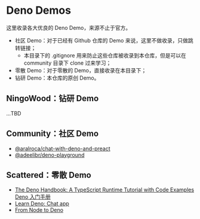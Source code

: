 # Deno Demos

这里收录各大优良的 Deno Demo，来源不止于官方。

* 社区 Demo：对于已经有 Github 仓库的 Demo 来说，这里不做收录，只做跳转链接；
  * 本目录下的 .gitignore 用来防止这些仓库被收录到本仓库，但是可以在 community 目录下 clone 过来学习；
* 零散 Demo：对于零散的 Demo，直接收录在本目录下；
* 钻研 Demo：本仓库的原创 Demo。

## NingoWood：钻研 Demo

...TBD

## Community：社区 Demo

* [@aralroca/chat-with-deno-and-preact](https://github.com/aralroca/chat-with-deno-and-preact)
* [@adeelibr/deno-playground](https://github.com/adeelibr/deno-playground)

## Scattered：零散 Demo

* [The Deno Handbook: A TypeScript Runtime Tutorial with Code Examples Deno 入门手册](https://www.freecodecamp.org/news/the-deno-handbook/)
* [Learn Deno: Chat app](https://aralroca.com/blog/learn-deno-chat-app)
* [From Node to Deno](https://aralroca.com/blog/from-node-to-deno)